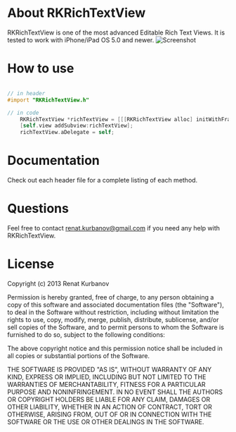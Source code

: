 # About RKRichTextView
RKRichTextView is one of the most advanced Editable Rich Text Views.
It is tested to work with iPhone/iPad OS 5.0 and newer.
![Screenshot](https://github.com/ren6/RKRichTextView/raw/master/screen.png)
# How to use

``` objective-c

// in header
#import "RKRichTextView.h"

// in code
	RKRichTextView *richTextView = [[[RKRichTextView alloc] initWithFrame:CGRectMake(20, 100, self.view.frame.size.width-40, 200)] autorelease];
	[self.view addSubview:richTextView];
	richTextView.aDelegate = self;
```

# Documentation
Check out each header file for a complete listing of each method.

# Questions
Feel free to contact renat.kurbanov@gmail.com if you need any help with RKRichTextView.

# License
Copyright (c) 2013 Renat Kurbanov

Permission is hereby granted, free of charge, to any person obtaining a copy
of this software and associated documentation files (the "Software"), to deal
in the Software without restriction, including without limitation the rights
to use, copy, modify, merge, publish, distribute, sublicense, and/or sell
copies of the Software, and to permit persons to whom the Software is
furnished to do so, subject to the following conditions:

The above copyright notice and this permission notice shall be included in
all copies or substantial portions of the Software.

THE SOFTWARE IS PROVIDED "AS IS", WITHOUT WARRANTY OF ANY KIND, EXPRESS OR
IMPLIED, INCLUDING BUT NOT LIMITED TO THE WARRANTIES OF MERCHANTABILITY,
FITNESS FOR A PARTICULAR PURPOSE AND NONINFRINGEMENT. IN NO EVENT SHALL THE
AUTHORS OR COPYRIGHT HOLDERS BE LIABLE FOR ANY CLAIM, DAMAGES OR OTHER
LIABILITY, WHETHER IN AN ACTION OF CONTRACT, TORT OR OTHERWISE, ARISING FROM,
OUT OF OR IN CONNECTION WITH THE SOFTWARE OR THE USE OR OTHER DEALINGS IN
THE SOFTWARE.
